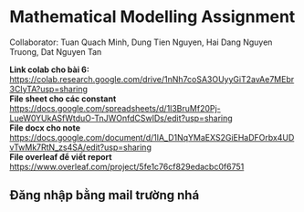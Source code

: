 # Mathematical Modelling Assignment
Collaborator: Tuan Quach Minh, Dung Tien Nguyen, Hai Dang Nguyen Truong, Dat Nguyen Tan

**Link colab cho bài 6:** https://colab.research.google.com/drive/1nNh7coSA3OUyyGiT2avAe7MEbr3CIyTA?usp=sharing  
**File sheet cho các constant** https://docs.google.com/spreadsheets/d/1l3BruMf20Pj-LueW0YUkASfWtduO-TnJWOnfdCSwIDs/edit?usp=sharing  
**File docx cho note** https://docs.google.com/document/d/1lA_D1NqYMaEXS2GiEHaDFOrbx4UDvTwMk7RtN_zs4SA/edit?usp=sharing  
**File overleaf để viết report** https://www.overleaf.com/project/5fe1c76cf829edacbc0f6751  

## Đăng nhập bằng mail trường nhá
